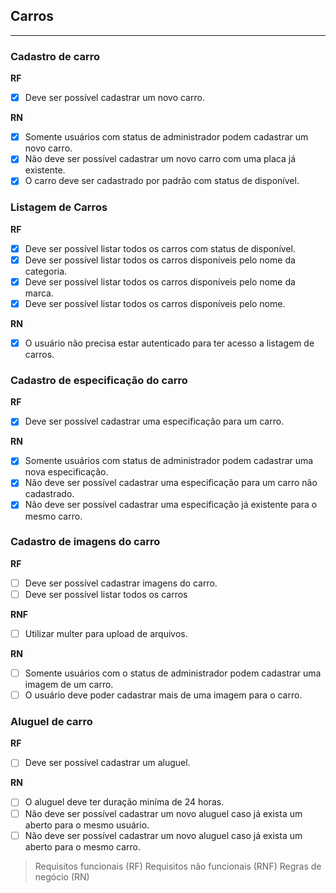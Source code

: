 ## Carros
---

### Cadastro de carro 
**RF**
- [x] Deve ser possível cadastrar um novo carro.

**RN**
- [x] Somente usuários com status de administrador podem cadastrar um novo carro.
- [x] Não deve ser possível cadastrar um novo carro com uma placa já existente.
- [x] O carro deve ser cadastrado por padrão com status de disponível.  

### Listagem de Carros 
**RF** 
- [x] Deve ser possível listar todos os carros com status de disponível. 
- [x] Deve ser possível listar todos os carros disponíveis pelo nome da categoria.
- [x] Deve ser possível listar todos os carros disponíveis pelo nome da marca.
- [x] Deve ser possível listar todos os carros disponíveis pelo nome.

**RN** 
- [x] O usuário não precisa estar autenticado para ter acesso a listagem de carros.

### Cadastro de especificação do carro
**RF** 
- [x] Deve ser possível cadastrar uma especificação para um carro.

**RN** 
- [x] Somente usuários com status de administrador podem cadastrar uma nova especificação.
- [x] Não deve ser possível cadastrar uma especificação para um carro não cadastrado. 
- [x] Não deve ser possível cadastrar uma especificação já existente para o mesmo carro. 

### Cadastro de imagens do carro 
**RF**
- [ ] Deve ser possível cadastrar imagens do carro.
- [ ] Deve ser possível listar todos os carros

**RNF**
- [ ] Utilizar multer para upload de arquivos.

**RN** 
- [ ] Somente usuários com o status de administrador podem cadastrar uma imagem de um carro.
- [ ] O usuário deve poder cadastrar mais de uma imagem para o carro.

### Aluguel de carro
**RF** 
- [ ] Deve ser possível cadastrar um aluguel.

**RN** 
- [ ] O aluguel deve ter duração miníma de 24 horas.
- [ ] Não deve ser possível cadastrar um novo aluguel caso já exista um aberto para o mesmo usuário.
- [ ] Não deve ser possível cadastrar um novo aluguel caso já exista um aberto para o mesmo carro. 

>Requisitos funcionais (RF)
Requisitos não funcionais (RNF)
Regras de negócio (RN)
